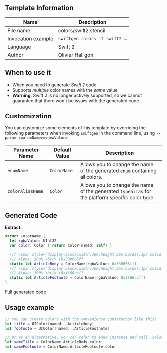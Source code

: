 ## Template Information

| Name      | Description       |
| --------- | ----------------- |
| File name | colors/swift2.stencil |
| Invocation example | `swiftgen colors -t swift2 …` |
| Language | Swift 2 |
| Author | Olivier Halligon |

## When to use it

- When you need to generate *Swift 2* code
- Supports _multiple_ color names with the _same_ value
- **Warning**: Swift 2 is no longer actively supported, so we cannot guarantee that there won't be issues with the generated code.

## Customization

You can customize some elements of this template by overriding the following parameters when invoking `swiftgen` in the command line, using `--param <paramName>=<newValue>`

| Parameter Name | Default Value | Description |
| -------------- | ------------- | ----------- |
| `enumName` | `ColorName` | Allows you to change the name of the generated `enum` containing all colors. |
| `colorAliasName` | `Color` | Allows you to change the name of the generated `typealias` for the platform specific color type. |

## Generated Code

**Extract:**

```swift
struct ColorName {
  let rgbaValue: UInt32
  var color: Color { return Color(named: self) }

  /// <span style="display:block;width:3em;height:2em;border:1px solid black;background:#339666"></span>
  /// Alpha: 100% <br/> (0x339666ff)
  static let ArticleBody = ColorName(rgbaValue: 0x339666ff)
  /// <span style="display:block;width:3em;height:2em;border:1px solid black;background:#ff66cc"></span>
  /// Alpha: 100% <br/> (0xff66ccff)
  static let ArticleFootnote = ColorName(rgbaValue: 0xff66ccff)
}
```

[Full generated code](https://github.com/SwiftGen/templates/blob/master/Tests/Expected/Colors/swift2-context-defaults.swift)

## Usage example

```swift
// You can create colors with the convenience constructor like this:
let title = UIColor(named: .ArticleBody)
let footnote = UIColor(named: .ArticleFootnote)

// Or as an alternative, you can refer to enum instance and call .color on it:
let sameTitle = ColorName.ArticleBody.color
let sameFootnote = ColorName.ArticleFootnote.color
```
